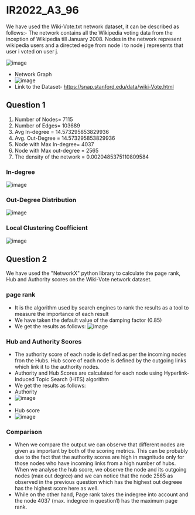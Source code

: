 # IR2022_A3_96
We have used the Wiki-Vote.txt network dataset, it can be described as follows:-
The network contains all the Wikipedia voting data from the inception of Wikipedia till January 2008. Nodes in the network represent wikipedia users and a directed edge from node i to node j represents that user i voted on user j.

![image](https://user-images.githubusercontent.com/43749564/164520339-fda64802-f4d7-42f8-aed8-638c60ec4b7e.png)
- Network Graph
- ![image](https://user-images.githubusercontent.com/43749564/164522848-6b0a7482-13a1-478b-8dfc-fd70af9aa5d9.png)
- Link to the Dataset- https://snap.stanford.edu/data/wiki-Vote.html
## Question 1
1. Number of Nodes= 7115
2. Number of Edges= 103689
3. Avg In-degree = 14.573295853829936
4. Avg. Out-Degree = 14.573295853829936
5. Node with Max In-degree= 4037
6. Node with Max out-degree = 2565
7. The density of the network = 0.0020485375110809584

### In-degree 
![image](https://user-images.githubusercontent.com/48515800/164524203-a16ad147-3246-43f8-b3d6-beb554fd6c69.png)

### Out-Degree Distribution
![image](https://user-images.githubusercontent.com/48515800/164524518-5a3691d5-63c4-4387-b9c4-44f03873927c.png)

### Local Clustering Coefficient
![image](https://user-images.githubusercontent.com/48515800/164524641-ed6b3171-2541-4aa2-bcc7-e9fc78c311a1.png)

## Question 2
We have used the "NetworkX" python library to calculate the page rank, Hub and Authority scores on the Wiki-Vote network dataset.

### page rank
- It is the algorithm used by search engines to rank the results as a tool to measure the importance of each result
- We have taken the default value of the damping factor (0.85)
- We get the results as follows: 
![image](https://user-images.githubusercontent.com/43749564/164520981-49a0a756-2b43-4865-9fab-aca9a5f0ee9b.png)
### Hub and Authority Scores
- The authority score of each node is defined as per the incoming nodes fron the Hubs. Hub score of each node is defined by the outgoing links which link it to the authority nodes.
- Authority and Hub Scores are calculated for each node using Hyperlink-Induced Topic Search (HITS) algorithm
- We get the results as follows: 
- Authority
- ![image](https://user-images.githubusercontent.com/43749564/164521072-eb9a52e7-859b-490a-b89d-bdf6a3ae029d.png)
- 
- Hub score
- ![image](https://user-images.githubusercontent.com/43749564/164521016-a9eda3aa-9344-46aa-8880-ca821e1d86bb.png)
### Comparison
- When we compare the output we can observe that different nodes are given as important by both of the scoring metrics.
This can be probably due to the fact that the authority scores are high in magnitude only for those nodes who have incoming links from a high number of hubs. When we analyse the hub score, we observe the node and its outgoing nodes (max out degree) and we can notice that the node 2565 as observed in the previous question which has the highest out degreee has the highest score here as well.
- While on the other hand, Page rank takes the indegree into account and the node 4037 (max. indegree in question1) has the maximum page rank.
